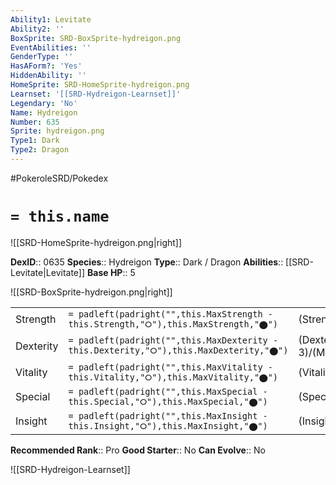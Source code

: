 ```yaml
---
Ability1: Levitate
Ability2: ''
BoxSprite: SRD-BoxSprite-hydreigon.png
EventAbilities: ''
GenderType: ''
HasAForm?: 'Yes'
HiddenAbility: ''
HomeSprite: SRD-HomeSprite-hydreigon.png
Learnset: '[[SRD-Hydreigon-Learnset]]'
Legendary: 'No'
Name: Hydreigon
Number: 635
Sprite: hydreigon.png
Type1: Dark
Type2: Dragon
---
```


#PokeroleSRD/Pokedex

# `= this.name`

![[SRD-HomeSprite-hydreigon.png|right]]

**DexID**:: 0635
**Species**:: Hydreigon
**Type**:: Dark / Dragon
**Abilities**:: [[SRD-Levitate|Levitate]]
**Base HP**:: 5

![[SRD-BoxSprite-hydreigon.png|right]]

|           |                                                                                        |                                          |
| --------- | -------------------------------------------------------------------------------------- | ---------------------------------------- |
| Strength  | `= padleft(padright("",this.MaxStrength - this.Strength,"⭘"),this.MaxStrength,"⬤")`    | (Strength::3)/(MaxStrength::6)   |
| Dexterity | `= padleft(padright("",this.MaxDexterity - this.Dexterity,"⭘"),this.MaxDexterity,"⬤")` | (Dexterity:: 3)/(MaxDexterity::6) |
| Vitality  | `= padleft(padright("",this.MaxVitality - this.Vitality,"⭘"),this.MaxVitality,"⬤")`    | (Vitality::2)/(MaxVitality::5)   |
| Special   | `= padleft(padright("",this.MaxSpecial - this.Special,"⭘"),this.MaxSpecial,"⬤")`       | (Special::3)/(MaxSpecial::7)     |
| Insight   | `= padleft(padright("",this.MaxInsight - this.Insight,"⭘"),this.MaxInsight,"⬤")`       | (Insight::2)/(MaxInsight::4)     |

**Recommended Rank**:: Pro
**Good Starter**:: No
**Can Evolve**:: No

![[SRD-Hydreigon-Learnset]]